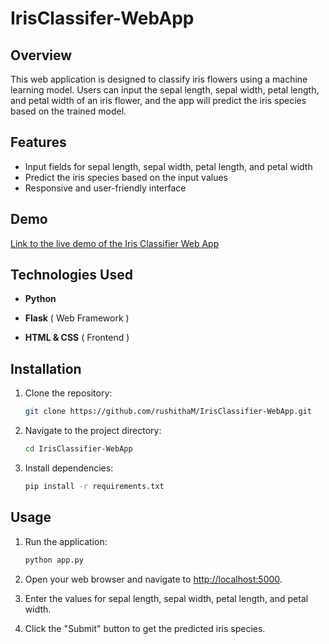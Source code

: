 # IrisClassifer-WebApp

## Overview
This web application is designed to classify iris flowers using a machine learning model. Users can input the sepal length, sepal width, petal length, and petal width of an iris flower, and the app will predict the iris species based on the trained model.

## Features

- Input fields for sepal length, sepal width, petal length, and petal width
- Predict the iris species based on the input values
- Responsive and user-friendly interface

## Demo

[Link to the live demo of the Iris Classifier Web App](https://irisclassifier-webapp.onrender.com)

## Technologies Used

- **Python** 

- **Flask** ( Web Framework )

- **HTML & CSS** ( Frontend )

## Installation

1. Clone the repository:

   ```bash
   git clone https://github.com/rushithaM/IrisClassifier-WebApp.git

2. Navigate to the project directory:

   ```bash
   cd IrisClassifier-WebApp

3. Install dependencies:
   
   ```bash
   pip install -r requirements.txt

## Usage

1. Run the application:

    ```bash
    python app.py
    ```

2. Open your web browser and navigate to [http://localhost:5000](http://localhost:5000).

3. Enter the values for sepal length, sepal width, petal length, and petal width.

4. Click the "Submit" button to get the predicted iris species.
